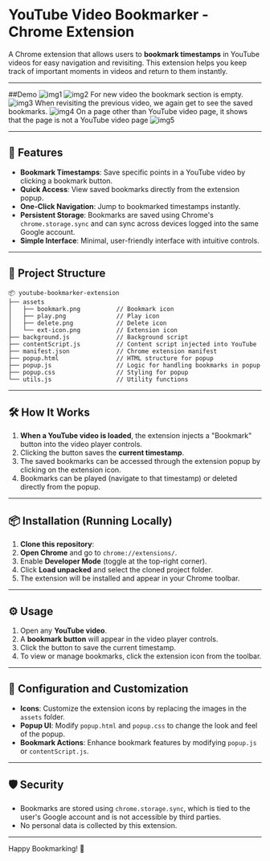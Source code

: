 # YouTube Video Bookmarker - Chrome Extension

A Chrome extension that allows users to **bookmark timestamps** in YouTube videos for easy navigation and revisiting. This extension helps you keep track of important moments in videos and return to them instantly.

---
##Demo
![img1](https://github.com/user-attachments/assets/226ba422-af56-47e3-8442-02affc63aec4)
![img2](https://github.com/user-attachments/assets/04981f07-927f-4c38-b4d4-d0f750579c25)
For new video the bookmark section is empty.
![img3](https://github.com/user-attachments/assets/98d6b293-f815-4579-9824-25f23c4ffbd0)
When revisiting the previous video, we again get to see the saved bookmarks.
![img4](https://github.com/user-attachments/assets/23b48b5e-b86d-4bf6-b90e-5b87f219ce36)
On a page other than YouTube video page, it shows that the page is not a YouTube video page
![img5](https://github.com/user-attachments/assets/320e8703-375a-48dc-a8eb-4ef1428e75db)


---

## 🚀 Features
- **Bookmark Timestamps**: Save specific points in a YouTube video by clicking a bookmark button.
- **Quick Access**: View saved bookmarks directly from the extension popup.
- **One-Click Navigation**: Jump to bookmarked timestamps instantly.
- **Persistent Storage**: Bookmarks are saved using Chrome's `chrome.storage.sync` and can sync across devices logged into the same Google account.
- **Simple Interface**: Minimal, user-friendly interface with intuitive controls.

---

## 📂 Project Structure
```
📦 youtube-bookmarker-extension
├── assets
│   ├── bookmark.png          // Bookmark icon
│   ├── play.png              // Play icon
│   ├── delete.png            // Delete icon
│   └── ext-icon.png          // Extension icon
├── background.js             // Background script
├── contentScript.js          // Content script injected into YouTube
├── manifest.json             // Chrome extension manifest
├── popup.html                // HTML structure for popup
├── popup.js                  // Logic for handling bookmarks in popup
├── popup.css                 // Styling for popup
└── utils.js                  // Utility functions
```

---

## 🛠️ How It Works
1. **When a YouTube video is loaded**, the extension injects a "Bookmark" button into the video player controls.
2. Clicking the button saves the **current timestamp**.
3. The saved bookmarks can be accessed through the extension popup by clicking on the extension icon.
4. Bookmarks can be played (navigate to that timestamp) or deleted directly from the popup.

---

## 📦 Installation (Running Locally)

1. **Clone this repository**:
2. **Open Chrome** and go to `chrome://extensions/`.
3. Enable **Developer Mode** (toggle at the top-right corner).
4. Click **Load unpacked** and select the cloned project folder.
5. The extension will be installed and appear in your Chrome toolbar.

---

## ⚙️ Usage
1. Open any **YouTube video**.
2. A **bookmark button** will appear in the video player controls.
3. Click the button to save the current timestamp.
4. To view or manage bookmarks, click the extension icon from the toolbar.

---

## 🔧 Configuration and Customization
- **Icons**: Customize the extension icons by replacing the images in the `assets` folder.
- **Popup UI**: Modify `popup.html` and `popup.css` to change the look and feel of the popup.
- **Bookmark Actions**: Enhance bookmark features by modifying `popup.js` or `contentScript.js`.

---


## 🛡️ Security
- Bookmarks are stored using `chrome.storage.sync`, which is tied to the user's Google account and is not accessible by third parties.
- No personal data is collected by this extension.

---

Happy Bookmarking! 🎥

